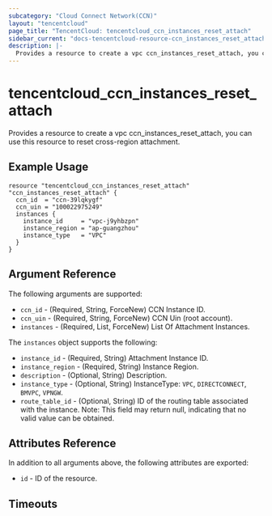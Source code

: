 ```yaml
---
subcategory: "Cloud Connect Network(CCN)"
layout: "tencentcloud"
page_title: "TencentCloud: tencentcloud_ccn_instances_reset_attach"
sidebar_current: "docs-tencentcloud-resource-ccn_instances_reset_attach"
description: |-
  Provides a resource to create a vpc ccn_instances_reset_attach, you can use this resource to reset cross-region attachment.
---
```


# tencentcloud_ccn_instances_reset_attach

Provides a resource to create a vpc ccn_instances_reset_attach, you can use this resource to reset cross-region attachment.

## Example Usage

```hcl
resource "tencentcloud_ccn_instances_reset_attach" "ccn_instances_reset_attach" {
  ccn_id  = "ccn-39lqkygf"
  ccn_uin = "100022975249"
  instances {
    instance_id     = "vpc-j9yhbzpn"
    instance_region = "ap-guangzhou"
    instance_type   = "VPC"
  }
}
```

## Argument Reference

The following arguments are supported:

* `ccn_id` - (Required, String, ForceNew) CCN Instance ID.
* `ccn_uin` - (Required, String, ForceNew) CCN Uin (root account).
* `instances` - (Required, List, ForceNew) List Of Attachment Instances.

The `instances` object supports the following:

* `instance_id` - (Required, String) Attachment Instance ID.
* `instance_region` - (Required, String) Instance Region.
* `description` - (Optional, String) Description.
* `instance_type` - (Optional, String) InstanceType: `VPC`, `DIRECTCONNECT`, `BMVPC`, `VPNGW`.
* `route_table_id` - (Optional, String) ID of the routing table associated with the instance. Note: This field may return null, indicating that no valid value can be obtained.

## Attributes Reference

In addition to all arguments above, the following attributes are exported:

* `id` - ID of the resource.



## Timeouts

<no value>


